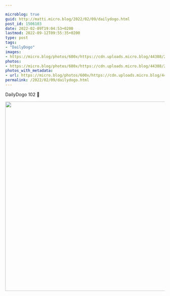 ```yaml
---

microblog: true
guid: http://matti.micro.blog/2022/02/09/dailydogo.html
post_id: 1506103
date: 2022-02-09T19:04:53+0200
lastmod: 2022-09-12T09:55:35+0200
type: post
tags:
- "DailyDogo"
images:
- https://micro.blog/photos/600x/https://cdn.uploads.micro.blog/44388/2022/36f3e93998.jpg
photos:
- https://micro.blog/photos/600x/https://cdn.uploads.micro.blog/44388/2022/36f3e93998.jpg
photos_with_metadata:
- url: https://micro.blog/photos/600x/https://cdn.uploads.micro.blog/44388/2022/36f3e93998.jpg
permalink: /2022/02/09/dailydogo.html
---
```

DailyDogo 102 🐶

<img src="/media/uploads/2022/36f3e93998.jpg" width="599" height="600" alt="" />
